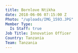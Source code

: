 ```yaml
---
title: Bornlove Ntikha
date: 2018-06-06 07:15:00 Z
Photo: "/uploads/IMG_1593.JPG"
Member Type:
  Is Staff: true
Job Title: Innovation Officer
Country: Tanzania
Team: Tanzania
---
```


